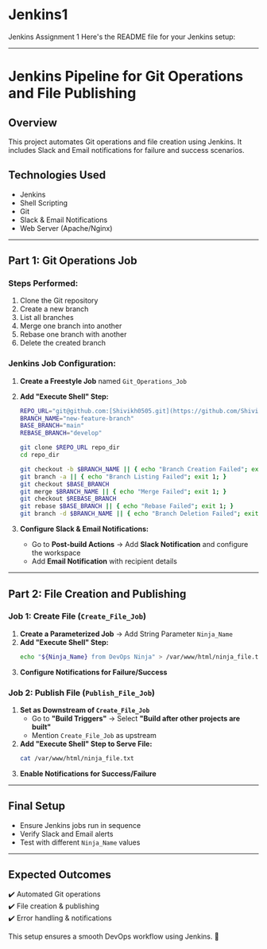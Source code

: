 # Jenkins1
Jenkins Assignment 1
Here's the README file for your Jenkins setup:  

---

# **Jenkins Pipeline for Git Operations and File Publishing**  

## **Overview**  
This project automates Git operations and file creation using Jenkins. It includes Slack and Email notifications for failure and success scenarios.  

## **Technologies Used**  
- Jenkins  
- Shell Scripting  
- Git  
- Slack & Email Notifications  
- Web Server (Apache/Nginx)  

---

## **Part 1: Git Operations Job**  
### **Steps Performed:**  
1. Clone the Git repository  
2. Create a new branch  
3. List all branches  
4. Merge one branch into another  
5. Rebase one branch with another  
6. Delete the created branch  

### **Jenkins Job Configuration:**  
1. **Create a Freestyle Job** named `Git_Operations_Job`  
2. **Add "Execute Shell" Step:**  
   ```bash
   REPO_URL="git@github.com:[Shivikh0505.git](https://github.com/Shivikh0505)"
   BRANCH_NAME="new-feature-branch"
   BASE_BRANCH="main"
   REBASE_BRANCH="develop"

   git clone $REPO_URL repo_dir
   cd repo_dir
   
   git checkout -b $BRANCH_NAME || { echo "Branch Creation Failed"; exit 1; }
   git branch -a || { echo "Branch Listing Failed"; exit 1; }
   git checkout $BASE_BRANCH
   git merge $BRANCH_NAME || { echo "Merge Failed"; exit 1; }
   git checkout $REBASE_BRANCH
   git rebase $BASE_BRANCH || { echo "Rebase Failed"; exit 1; }
   git branch -d $BRANCH_NAME || { echo "Branch Deletion Failed"; exit 1; }
   ```

3. **Configure Slack & Email Notifications:**  
   - Go to **Post-build Actions** → Add **Slack Notification** and configure the workspace  
   - Add **Email Notification** with recipient details  

---

## **Part 2: File Creation and Publishing**  
### **Job 1: Create File (`Create_File_Job`)**  
1. **Create a Parameterized Job** → Add String Parameter `Ninja_Name`  
2. **Add "Execute Shell" Step:**  
   ```bash
   echo "${Ninja_Name} from DevOps Ninja" > /var/www/html/ninja_file.txt
   ```  
3. **Configure Notifications for Failure/Success**  

### **Job 2: Publish File (`Publish_File_Job`)**  
1. **Set as Downstream of `Create_File_Job`**  
   - Go to **"Build Triggers"** → Select **"Build after other projects are built"**  
   - Mention `Create_File_Job` as upstream  
2. **Add "Execute Shell" Step to Serve File:**  
   ```bash
   cat /var/www/html/ninja_file.txt
   ```  
3. **Enable Notifications for Success/Failure**  

---

## **Final Setup**  
- Ensure Jenkins jobs run in sequence  
- Verify Slack and Email alerts  
- Test with different `Ninja_Name` values  

---

## **Expected Outcomes**  
✔️ Automated Git operations  
✔️ File creation & publishing  
✔️ Error handling & notifications  

This setup ensures a smooth DevOps workflow using Jenkins. 🚀
